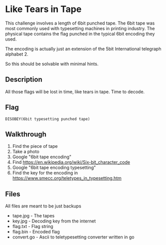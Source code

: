 # Like Tears in Tape

This challenge involves a length of 6bit punched tape. The 6bit tape was most commonly used with typesetting machines in printing industry. The physical tape contains the flag punched in the typical 6bit encoding they used.

The encoding is actually just an extension of the 5bit International telegraph alphabet 2.

So this should be solvable with minimal hints.

## Description

All those flags will be lost in time, like tears in tape. Time to decode.

## Flag

`DISOBEY(6bit typesetting punched tape)`

## Walkthrough

1. Find the piece of tape
2. Take a photo
3. Google "6bit tape encoding"
4. Find https://en.wikipedia.org/wiki/Six-bit_character_code
5. Google "6bit tape encoding typesetting"
6. Find the key for the encoding in https://www.smecc.org/teletypes_in_typesetting.htm

## Files

All files are meant to be just backups

* tape.jpg - The tapes
* key.jpg - Decoding key from the internet
* flag.txt - Flag string
* flag.bin - Encoded flag
* convert.go - Ascii to teletypesetting converter written in go

